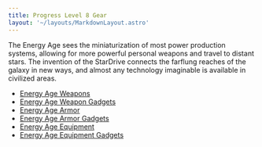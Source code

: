 ```yaml
---
title: Progress Level 8 Gear
layout: '~/layouts/MarkdownLayout.astro'
---
```

The Energy Age sees the miniaturization of most power production systems,
allowing for more powerful personal weapons and travel to distant stars. The
invention of the StarDrive connects the farflung reaches of the galaxy in new
ways, and almost any technology imaginable is available in civilized areas.

  * [ Energy Age Weapons ](/future.d20.srd/equipment/energy.age.weapons)
  * [ Energy Age Weapon Gadgets ](/future.d20.srd/equipment/energy.age.weapon.gadgets)
  * [ Energy Age Armor ](/future.d20.srd/equipment/energy.age.armor)
  * [ Energy Age Armor Gadgets ](/future.d20.srd/equipment/energy.age.armor.gadgets)
  * [ Energy Age Equipment ](/future.d20.srd/equipment/energy.age.equipment)
  * [ Energy Age Equipment Gadgets ](/future.d20.srd/equipment/energy.age.equipment.gadgets)

